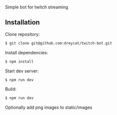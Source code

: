 Simple bot for twitch streaming

## Installation

Clone repository:

```bash
$ git clone git@github.com:dreycat/twitch-bot.git
```

Install dependencies:

```bash
$ npm install
```

Start dev server:

```bash
$ npm run dev
```

Build:

```bash
$ npm run dev
```

Optionally add png images to static/images
